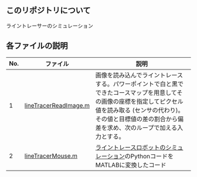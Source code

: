## このリポジトリについて
ライントレーサーのシミュレーション



## 各ファイルの説明
| No. | ファイル                                                | 説明                                                            |
| --- | ------------------------------------------------------- | --------------------------------------------------------------- |
| 1   | [lineTracerReadImage.m](matlab/lineTracerReadImage.m) | 画像を読み込んでライントレースする。パワーポイントで白と黒でできたコースマップを用意してその画像の座標を指定してピクセル値を読み取る (センサの代わり)。その値と目標値の差の割合から偏差を求め、次のループで加える入力とする。                        |
| 2   | [lineTracerMouse.m](matlab/lineTracerMouse.m)               | [ライントレースロボットのシミュレーション](https://rikei-tawamure.com/entry/2020/07/24/162236)のPythonコードをMATLABに変換したコード                     |




<!-- **LineTracerReadImage.mの修正するべき事項**
コースマップの修正
様々な諸元値とゲイン値の修正
P制御→PID制御へ拡張 -->

